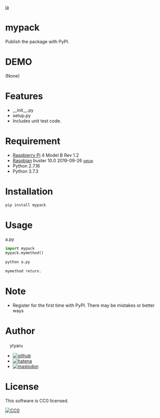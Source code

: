 [ja](./README.ja.md)

# mypack

Publish the package with PyPI.

# DEMO

(None)

# Features

* \_\_init\_\_.py
* setup.py
* Includes unit test code.

# Requirement

* [Raspbierry Pi](https://ja.wikipedia.org/wiki/Raspberry_Pi) 4 Model B Rev 1.2
* [Raspbian](https://ja.wikipedia.org/wiki/Raspbian) buster 10.0 2019-09-26 <small>[setup](http://ytyaru.hatenablog.com/entry/2019/12/25/222222)</small>
* Python 2.7.16
* Python 3.7.3

# Installation

```sh
pip install mypack
```

# Usage

a.py
```python
import mypack
mypack.mymethod()
```
```sh
python a.py
```
```sh
mymethod return.
```

# Note

* Register for the first time with PyPI. There may be mistakes or better ways

# Author

　ytyaru

* [![github](http://www.google.com/s2/favicons?domain=github.com)](https://github.com/ytyaru "github")
* [![hatena](http://www.google.com/s2/favicons?domain=www.hatena.ne.jp)](http://ytyaru.hatenablog.com/ytyaru "hatena")
* [![mastodon](http://www.google.com/s2/favicons?domain=mstdn.jp)](https://mstdn.jp/web/accounts/233143 "mastdon")

# License

This software is CC0 licensed.

[![CC0](http://i.creativecommons.org/p/zero/1.0/88x31.png "CC0")](http://creativecommons.org/publicdomain/zero/1.0/deed.en)

